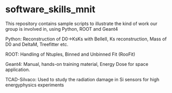 # software_skills_mnit

This  repository contains sample scripts to illustrate the kind of work  our group is involved in, using Python, ROOT and Geant4
    
Python: Reconstruction of D0->KsKs with BelleII, Ks reconstruction, Mass of D0 and DeltaM, Treefitter etc. 

ROOT:  Handling of Ntuples, Binned and Unbinned Fit (RooFit)

Geant4: Manual, hands-on training material, Energy Dose for space application. 

TCAD-Silvaco: Used to study the radiation damage in Si sensors for high energyphysics experiments

